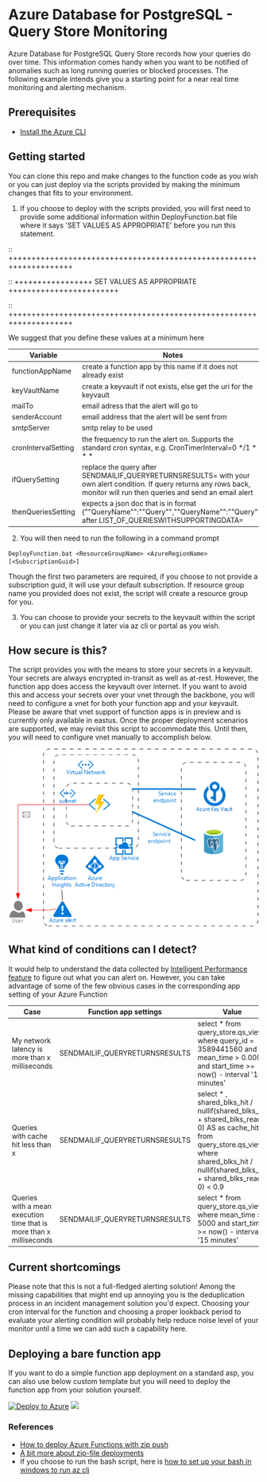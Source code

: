 # Azure Database for PostgreSQL - Query Store Monitoring
Azure Database for PostgreSQL Query Store records how your queries do over time. This information comes handy when you want to be notified of anomalies 
such as long running queries or blocked processes. The following example intends give you a starting point for a near real time monitoring and alerting
mechanism.
## Prerequisites
* [Install the Azure CLI](https://docs.microsoft.com/en-us/cli/azure/install-azure-cli?view=azure-cli-latest)
## Getting started
You can clone this repo and make changes to the function code as you wish or you can just deploy via the scripts provided by making the minimum changes that fits to
your environment. 

1. If you choose to deploy with the scripts provided, you will first need to provide some additional information within DeployFunction.bat file 
where it says 'SET VALUES AS APPROPRIATE' before you run this statement. 

:: ++++++++++++++++++++++++++++++++++++++++++++++++++++++++++++++++++++

:: +++++++++++++++++ SET VALUES AS APPROPRIATE ++++++++++++++++++++++++

:: ++++++++++++++++++++++++++++++++++++++++++++++++++++++++++++++++++++

We suggest that you define these values at a minimum here

|Variable|Notes|
|---|---|
|functionAppName|create a function app by this name if it does not already exist|
|keyVaultName|create a keyvault if not exists, else get the uri for the keyvault|
|mailTo|email adress that the alert will go to|
|senderAccount|email address that the alert will be sent from|
|smtpServer|smtp relay to be used|
|cronIntervalSetting|the frequency to run the alert on. Supports the standard cron syntax, e.g. CronTimerInterval=0 */1 * * * *
|ifQuerySetting|replace the query after SENDMAILIF_QUERYRETURNSRESULTS= with your own alert condition. If query returns any rows back, monitor will run then queries and send an email alert|
|thenQueriesSetting|expects a json doc that is in format {""QueryName"":""Query"",""QueryName"":""Query""} after LIST_OF_QUERIESWITHSUPPORTINGDATA=|


2. You will then need to run the following in a command prompt

```
DeployFunction.bat <ResourceGroupName> <AzureRegionName> [<SubscriptionGuid>]
```
Though the first two parameters are required, if you choose to not provide a subscription guid, it will use your default subscription. If resource group name you
provided does not exist, the script will create a resource group for you.

3. You can choose to provide your secrets to the keyvault within the script or you can just change it later via az cli or portal as you wish.

## How secure is this?
The script provides you with the means to store your secrets in a keyvault. Your secrets are always encrypted in-transit as well as at-rest. However, the function app 
does access the keyvault over internet. If you want to avoid this and access your secrets over your vnet through the backbone, you will need to configure a vnet for 
both your function app and your keyvault. Please be aware that vnet support of function apps is in preview and is currently only available in eastus. Once the proper
deployment scenarios are supported, we may revisit this script to accommodate this. Until then, you will need to configure vnet manually to accomplish below.

![Query Store Monitoring](https://github.com/chisqrd/qs-monitoring/blob/master/assets/qsmonitoring.png)

## What kind of conditions can I detect?
It would help to understand the data collected by [Intelligent Performance feature](https://docs.microsoft.com/en-us/azure/postgresql/concepts-query-store) to figure out what you can alert on. However, you can take advantage of some of the few obvious cases in the
corresponding app setting of your Azure Function

|Case|Function app settings|Value|
|---|---|---|
|My network latency is more than x milliseconds|SENDMAILIF_QUERYRETURNSRESULTS|select * from query_store.qs_view where query_id = 3589441560 and mean_time > 0.0001 and start_time >= now() - interval '15 minutes'|
|Queries with cache hit less than x|SENDMAILIF_QUERYRETURNSRESULTS|select * , shared_blks_hit / nullif(shared_blks_hit + shared_blks_read, 0) AS as cache_hit from query_store.qs_view where shared_blks_hit / nullif(shared_blks_hit + shared_blks_read, 0) < 0.9|
|Queries with a mean execution time that is more than x milliseconds|SENDMAILIF_QUERYRETURNSRESULTS|select * from query_store.qs_view where mean_time > 5000 and start_time >= now() - interval '15 minutes'|


## Current shortcomings
Please note that this is not a full-fledged alerting solution! Among the missing capabilities that might end up annoying you is the deduplication process in an incident management solution you'd expect.
Choosing your cron interval for the function and choosing a proper lookback period to evaluate your alerting condition will probably help reduce noise level of your monitor until a time we can add such
a capability here.

## Deploying a bare function app
If you want to do a simple function app deployment on a standard asp, you can also use below custom template but you will need to deploy the function app from your
solution yourself.

[![Deploy to Azure](http://azuredeploy.net/deploybutton.png)](https://portal.azure.com/#create/Microsoft.Template/uri/https%3A%2F%2Fraw.githubusercontent.com%2Fchisqrd%2Fqs-monitoring%2Fmaster%2Farm%2Fazuredeploy.json) 
<a href="http://armviz.io/#/?load=https%3A%2F%2Fraw.githubusercontent.com%2Fchisqrd%2Fqs-monitoring%2Fmaster%2Farm%2Fazuredeploy.json" target="_blank">
    <img src="http://armviz.io/visualizebutton.png"/>
</a>

### References
* [How to deploy Azure Functions with zip push](http://www.frankysnotes.com/2018/06/how-to-deploy-your-azure-functions.html)
* [A bit more about zip-file deployments](https://medium.com/@fboucheros/how-to-deploy-your-azure-functions-faster-and-easily-with-zip-push-23e15d79599a)
* If you choose to run the bash script, here is [how to set up your bash in windows to run az cli](https://medium.com/azure-developers/the-ultimate-guide-to-setting-up-the-azure-cli-on-windows-adeda6c6b7e1)